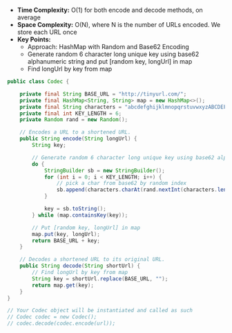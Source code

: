 - **Time Complexity:** O(1) for both encode and decode methods, on average
- **Space Complexity:** O(N), where N is the number of URLs encoded. We store each URL once
- **Key Points:**
    - Approach: HashMap with Random and Base62 Encoding
    - Generate random 6 character long unique key using base62 alphanumeric string and put [random key, longUrl] in map
    - Find longUrl by key from map

```java
public class Codec {

    private final String BASE_URL = "http://tinyurl.com/";
    private final HashMap<String, String> map = new HashMap<>();
    private final String characters = "abcdefghijklmnopqrstuvwxyzABCDEFGHIJKLMNOPQRSTUVWXYZ0123456789";
    private final int KEY_LENGTH = 6;
    private Random rand = new Random();

    // Encodes a URL to a shortened URL.
    public String encode(String longUrl) {
        String key;

        // Generate random 6 character long unique key using base62 alphanumeric string
        do {
            StringBuilder sb = new StringBuilder();
            for (int i = 0; i < KEY_LENGTH; i++) {
                // pick a char from base62 by random index
                sb.append(characters.charAt(rand.nextInt(characters.length())));
            }

            key = sb.toString();
        } while (map.containsKey(key));

        // Put [random key, longUrl] in map
        map.put(key, longUrl);
        return BASE_URL + key;  
    }

    // Decodes a shortened URL to its original URL.
    public String decode(String shortUrl) {
        // Find longUrl by key from map
        String key = shortUrl.replace(BASE_URL, "");
        return map.get(key);
    }
}

// Your Codec object will be instantiated and called as such
// Codec codec = new Codec();
// codec.decode(codec.encode(url));
```